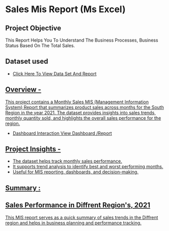 # Sales Mis Report (Ms Excel)
## Project Objective
This Report Helps You To Understand The Business Processes, Business Status Based On The Total Sales.

## Dataset used
- <a href="https://github.com/JadhavDarshan010/Simple-Mis-Report/blob/main/excel%20mis%20File%20-%201.xlsx">Click Here To View Data Set And Report


## Overview -
This project contains a Monthly Sales MIS (Management Information System) Report that summarizes product sales across months for the South Region in the year 2021.
The dataset provides insights into sales trends, monthly quantity sold, and highlights the overall sales performance for the region.

- Dashboard Interaction <a href="https://github.com/JadhavDarshan010/Simple-Mis-Report/blob/main/Mis%20Report%20Photo.png">View Dashboard /Report 


## Project Insights - 
- The dataset helps track monthly sales performance.
- It supports trend analysis to identify best and worst performing months.
- Useful for MIS reporting, dashboards, and decision-making.



## Summary :
## Sales Performance in Diffrent Region's, 2021 
This MIS report serves as a quick summary of sales trends in the Diffrent region and helps in business planning and performance tracking.

